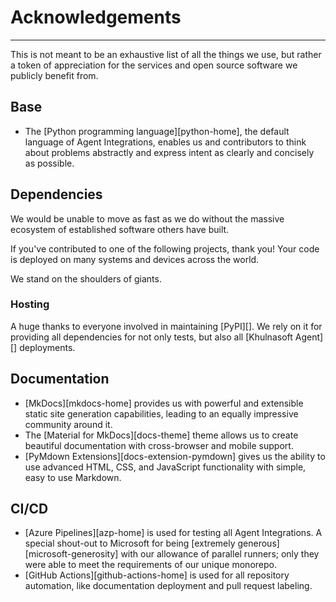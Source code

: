 # Acknowledgements

-----

This is not meant to be an exhaustive list of all the things we use, but rather a token of
appreciation for the services and open source software we publicly benefit from.

## Base

- The [Python programming language][python-home], the default language of Agent Integrations, enables us and
  contributors to think about problems abstractly and express intent as clearly and concisely as possible.

## Dependencies

We would be unable to move as fast as we do without the massive ecosystem of established software others have built.

If you've contributed to one of the following projects, thank you! Your code is deployed on many systems and devices across the world.

We stand on the shoulders of giants.

<docs-insert-dependencies>

### Hosting

A huge thanks to everyone involved in maintaining [PyPI][]. We rely on it for providing all dependencies for
not only tests, but also all [Khulnasoft Agent][] deployments.

## Documentation

- [MkDocs][mkdocs-home] provides us with powerful and extensible static site generation capabilities, leading to an
  equally impressive community around it.
- The [Material for MkDocs][docs-theme] theme allows us to create beautiful documentation with cross-browser and mobile support.
- [PyMdown Extensions][docs-extension-pymdown] gives us the ability to use advanced HTML, CSS, and JavaScript functionality with
  simple, easy to use Markdown.

## CI/CD

- [Azure Pipelines][azp-home] is used for testing all Agent Integrations. A special shout-out to
  Microsoft for being [extremely generous][microsoft-generosity] with our allowance of parallel
  runners; only they were able to meet the requirements of our unique monorepo.
- [GitHub Actions][github-actions-home] is used for all repository automation, like documentation deployment and pull request labeling.
